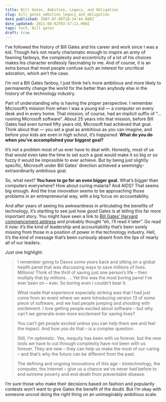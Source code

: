 ```yaml
---
title: Bill Gates, Ambition, Legacy, and Obligation
slug: bill_gates_ambition_legacy_and_obligation
date_published: 2007-07-06T18:34:44.000Z
date_updated: 2021-08-02T03:57:11.000Z
tags: tech, bill gates
draft: true
---
```


I’ve followed the history of Bill Gates and his career and work since I was a kid. Though he’s not nearly charismatic enough to inspire an army of fawning fanboys, the complexity and eccentricity of a lot of his choices makes his character endlessly fascinating to me. And of course, it is an extra bonus that most people confuse such an interest for uncritical adoration, which ain’t the case.

I’m not a Bill Gates fanboy, I just think he’s more ambitious and more likely to permanently change the world for the better than anybody else in the history of the technology industry.

Part of understanding why is having the proper perspective. I remember Microsoft’s mission from when I was a young kid — a computer on every desk and in every home. That mission, of course, had an implicit suffix of “…running Microsoft software”. About 25 years into that mission, before Bill Gates had even turned fifty years old, Microsoft had achieved that goal. Think about that — you set a goal as ambitious as you can imagine, and before your kids are even in high school, it’s *happened*. **What do you do when you’ve accomplished your biggest goal?**

It’s not a problem most of us ever have to deal with. Honestly, most of us that would even take the time to set such a goal would make it so big or so fuzzy it would be impossible to ever achieve. But by being just slightly specific, Microsoft under Bill Gates’ direction achieved a seemingly-extraordinarily ambitious goal.

So, what next? **You have to go for an even bigger goal.** What’s bigger than computers everywhere? How about curing malaria? And AIDS? That seems big enough. And the true innovation seems to be approaching those problems in an entrepreneurial way, with a big focus on accountability.

And after years of seeing his awkwardness in articulating the benefits of technology, it’s startling to see just how *good* Gates is at telling this far more important story. You might have seen a link to [Bill Gates’ Harvard commencement address](http://www.news.harvard.edu/gazette/2007/06.14/99-gates.html) and probably thought “eh, I’ll read it later”. Go read it now: it’s the kind of leadership and accountability that’s been sorely missing from those in a position of power in the technology industry. Hell, it’s the kind of message that’s been curiously absent from the lips of nearly all of our leaders.

Just one highlight:

> I remember going to Davos some years back and sitting on a global health panel that was discussing ways to save millions of lives. Millions! Think of the thrill of saving just one person’s life – then multiply that by millions. … Yet this was the most boring panel I’ve ever been on – ever. So boring even I couldn’t bear it.
> 
> What made that experience especially striking was that I had just come from an event where we were introducing version 13 of some piece of software, and we had people jumping and shouting with excitement. I love getting people excited about software – but why can’t we generate even more excitement for saving lives?
> 
> You can’t get people excited unless you can help them see and feel the impact. And how you do that – is a complex question.
> 
> Still, I’m optimistic. Yes, inequity has been with us forever, but the new tools we have to cut through complexity have not been with us forever. They are new – they can help us make the most of our caring – and that’s why the future can be different from the past.
> 
> The defining and ongoing innovations of this age – biotechnology, the computer, the Internet – give us a chance we’ve never had before to end extreme poverty and end death from preventable disease.

I’m sure those who make their decisions based on fashion and popularity contests won’t want to give Gates the benefit of the doubt. But I’m okay with someone uncool doing the right thing on an unimaginably ambitious scale.
